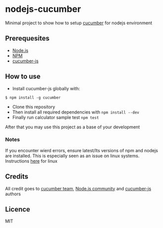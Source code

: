 # nodejs-cucumber

Minimal project to show how to setup 
[cucumber](http://cukes.info/) for nodejs environment


## Prerequesites

* [Node.js](http://nodejs.org)
* [NPM](http://npmjs.org)
* [cucumber-js](https://github.com/cucumber/cucumber-js)

## How to use

* Install cucumber-js globally with:
``` shell
$ npm install -g cucumber
```
* Clone this repository
* Then install all required dependencies with `npm install --dev`
* Finally run calculator sample test `npm test`

After that you may use this project as a base of your development 

### Notes
If you encounter wierd errors, ensure latest/lts versions of npm and nodejs are installed.
This is especially seen as an issue on linux systems. Instructions [here](https://tecadmin.net/install-latest-nodejs-npm-on-ubuntu/) for linux 

## Credits
All credit goes to [cucumber team](http://cukes.info), [Node.js community](http://nodejs.org) and 
[cucumber-js](https://github.com/cucumber/cucumber-js) authors

## Licence
MIT

